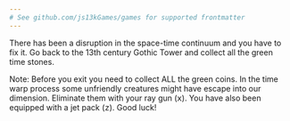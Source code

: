 ```yaml
---
# See github.com/js13kGames/games for supported frontmatter
---
```

There has been a disruption in the space-time continuum and you have to fix it. Go back to the 13th century Gothic Tower and collect all the green time stones. 

Note: Before you exit you need to collect ALL the green coins. In the time warp process some unfriendly creatures might have escape into our dimension. Eliminate them with your ray gun (<kbd>x</kbd>). You have also been equipped with a jet pack (<kbd>z</kbd>). Good luck!